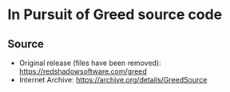 # In Pursuit of Greed source code

## Source

- Original release (files have been removed): https://redshadowsoftware.com/greed
- Internet Archive: https://archive.org/details/GreedSource
